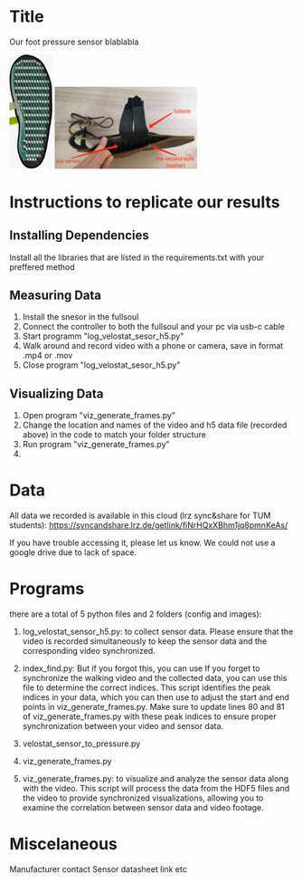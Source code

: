 # Title

Our foot pressure sensor blablabla

<div>
  <img src="images/foot_sole_sensor_scan_right.png" width="15%" alt="Foot Sole Sensor Scan Right">
  <img src="images/sandwich.png" width="50%" alt="Sandwich Construction inside Fullsoul">
</div>


# Instructions to replicate our results
## Installing Dependencies
Install all the libraries that are listed in the requirements.txt with your preffered method


## Measuring Data
1. Install the snesor in the fullsoul
2. Connect the controller to both the fullsoul and your pc via usb-c cable
3. Start programm "log_velostat_sesor_h5.py"
4. Walk around and record video with a phone or camera, save in format .mp4 or .mov
5. Close program "log_velostat_sesor_h5.py"


## Visualizing Data
1. Open program "viz_generate_frames.py"
2. Change the location and names of the video and h5 data file (recorded above) in the code to match your folder structure
3. Run program "viz_generate_frames.py"
4. 



# Data
All data we recorded is available in this cloud (lrz sync&share for TUM students): https://syncandshare.lrz.de/getlink/fiNrHQxXBhm1jq8pmnKeAs/

If you have trouble accessing it, please let us know.
We could not use a google drive due to lack of space. 

# Programs
there are a total of 5 python files and 2 folders (config and images):
1. log_velostat_sensor_h5.py: to collect sensor data.
Please ensure that the video is recorded simultaneously to keep the sensor data and the corresponding video synchronized. 
2. index_find.py: 
But if you forgot this, you can use
If you forget to synchronize the walking video and the collected data, you can use this file to determine the correct indices. This script identifies the peak indices in your data, which you can then use to adjust the start and end points in viz_generate_frames.py. Make sure to update lines 80 and 81 of viz_generate_frames.py with these peak indices to ensure proper synchronization between your video and sensor data.
3. velostat_sensor_to_pressure.py

4. viz_generate_frames.py
5. viz_generate_frames.py: to visualize and analyze the sensor data along with the video. This script will process the data from the HDF5 files and the video to provide synchronized visualizations, allowing you to examine the correlation between sensor data and video footage.

# Miscelaneous
Manufacturer contact
Sensor datasheet link etc
